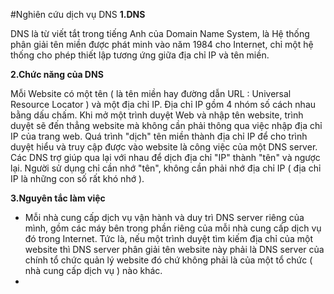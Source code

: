 #Nghiên cứu dịch vụ DNS 
**1.DNS**

  DNS là từ viết tắt trong tiếng Anh của Domain Name System, là Hệ thống phân giải tên miền được phát minh vào năm 1984 cho 
Internet, chỉ một hệ thống cho phép thiết lập tương ứng giữa địa chỉ IP và tên miền.

**2.Chức năng của DNS**

  Mỗi Website có một tên ( là tên miền hay đường dẫn URL : Universal Resource Locator ) và một địa chỉ IP. Địa chỉ IP gồm 4 
nhóm số cách nhau bằng dấu chấm. Khi mở một trình duyệt Web và nhập tên website, trình duyệt sẽ đến thẳng website mà không
cần phải thông qua việc nhập địa chỉ IP của trang web. Quá trình "dịch" tên miền thành địa chỉ IP để cho trình duyệt hiểu và
truy cập được vào website là công việc của một DNS server. Các DNS trợ giúp qua lại với nhau để dịch địa chỉ "IP" thành "tên"
và ngược lại. Người sử dụng chỉ cần nhớ "tên", không cần phải nhớ địa chỉ IP ( địa chỉ IP là những con số rất khó nhớ ).

**3.Nguyên tắc làm việc**

- Mỗi nhà cung cấp dịch vụ vận hành và duy trì DNS server riêng của mình, gồm các máy bên trong phần riêng của mỗi nhà cung cấp
dịch vụ đó trong Internet. Tức là, nếu một trình duyệt tìm kiếm địa chỉ của một website thì DNS server phân giải tên website này
phải là DNS server của chính tổ chức quản lý website đó chứ không phải là của một tổ chức ( nhà cung cấp dịch vụ ) nào khác.
- 

